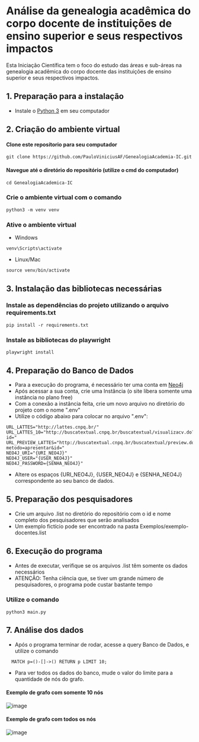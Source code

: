 # Análise da genealogia acadêmica do corpo docente de instituições de ensino superior e seus respectivos impactos
Esta Iniciação Científica tem o foco do estudo das áreas e sub-áreas na genealogia acadêmica do corpo docente das instituições de ensino superior e seus respectivos impactos.
## 1. Preparação para a instalação
* Instale o [Python 3](https://www.python.org/downloads/) em seu computador
## 2. Criação do ambiente virtual
#### Clone este reposítorio para seu computador 
```
git clone https://github.com/PauloViniciusAF/GenealogiaAcademia-IC.git
```
#### Navegue até o diretório do repositório (utilize o cmd do computador)
```
cd GenealogiaAcademica-IC
```
### Crie o ambiente virtual com o comando 
```
python3 -m venv venv
```
### Ative o ambiente virtual 
* Windows
```
venv\Scripts\activate
```
* Linux/Mac
```
source venv/bin/activate
```
## 3. Instalação das bibliotecas necessárias
### Instale as dependências do projeto utilizando o arquivo requirements.txt
```
pip install -r requirements.txt
```
### Instale as bibliotecas do playwright
```
playwright install 
```
## 4. Preparação do Banco de Dados
* Para a execução do programa, é necessário ter uma conta em [Neo4j](https://neo4j.com/)
* Após acessar a sua conta, crie uma Instância (o site libera somente uma instância no plano free)
* Com a conexão a instância feita, crie um novo arquivo no diretório do projeto com o nome ".env"
* Utilize o código abaixo para colocar no arquivo ".env": 
```
URL_LATTES="http://lattes.cnpq.br/"
URL_LATTES_10="http://buscatextual.cnpq.br/buscatextual/visualizacv.do?id="
URL_PREVIEW_LATTES="http://buscatextual.cnpq.br/buscatextual/preview.do?metodo=apresentar&id="
NEO4J_URI="{URI_NEO4J}"
NEO4J_USER="{USER_NEO4J}"
NEO4J_PASSWORD={SENHA_NEO4J}"
```
* Altere os espaços {URI_NEO4J}, {USER_NEO4J} e {SENHA_NEO4J} correspondente ao seu banco de dados.

## 5. Preparação dos pesquisadores
* Crie um arquivo .list no diretório do repositório com o id e nome completo dos pesquisadores que serão analisados
* Um exemplo fictício pode ser encontrado na pasta Exemplos/exemplo-docentes.list
## 6. Execução do programa
* Antes de executar, verifique se os arquivos .list têm somente os dados necessários
* ATENÇÃO: Tenha ciência que, se tiver um grande número de pesquisadores, o programa pode custar bastante tempo
### Utilize o comando 
```
python3 main.py
```
## 7. Análise dos dados
* Após o programa terminar de rodar, acesse a query Banco de Dados, e utilize o comando
```
  MATCH p=()-[]->() RETURN p LIMIT 10;
```
* Para ver todos os dados do banco, mude o valor do limite para a quantidade de nós do grafo.
#### Exemplo de grafo com somente 10 nós
![image](Exemplos/grafo-10.png)
#### Exemplo de grafo com todos os nós 
![image](Exemplos/grafoNeo4j.png)

